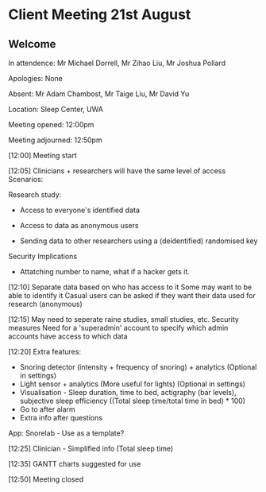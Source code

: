 # Client Meeting 21st August

## Welcome
In attendence: Mr Michael Dorrell, Mr Zihao Liu, Mr Joshua Pollard

Apologies: None

Absent: Mr Adam Chambost, Mr Taige Liu, Mr David Yu

Location: Sleep Center, UWA

Meeting opened: 12:00pm

Meeting adjourned: 12:50pm



[12:00] Meeting start

[12:05]
Clinicians + researchers will have the same level of access
Scenarios:

Research study:

* Access to everyone's identified data
* Access to data as anonymous users

* Sending data to other researchers using a (deidentified) randomised key

Security Implications

* Attatching number to name, what if a hacker gets it.

[12:10]
Separate data based on who has access to it
Some may want to be able to identify it
Casual users can be asked if they want their data used for research (anonymous)

[12:15]
May need to seperate raine studies, small studies, etc.
Security measures
Need for a 'superadmin' account to specify which admin accounts have access to which data

[12:20]
Extra features:

* Snoring detector (intensity + frequency of snoring) + analytics (Optional in settings)
* Light sensor + analytics (More useful for lights) (Optional in settings)
* Visualisation - Sleep duration, time to bed, actigraphy (bar levels), subjective sleep efficiency ((Total sleep time/total time in bed) * 100)
* Go to after alarm
* Extra info after questions

App: Snorelab - Use as a template?

[12:25]
Clinician - Simplified info (Total sleep time)

[12:35]
GANTT charts suggested for use

[12:50] Meeting closed